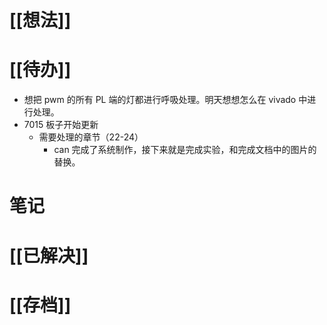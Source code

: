 # [[想法]]

# [[待办]]
- 想把 pwm 的所有 PL 端的灯都进行呼吸处理。明天想想怎么在 vivado 中进行处理。
- 7015 板子开始更新
	- 需要处理的章节（22-24）
		- can 完成了系统制作，接下来就是完成实验，和完成文档中的图片的替换。
# 笔记

# [[已解决]]

# [[存档]]